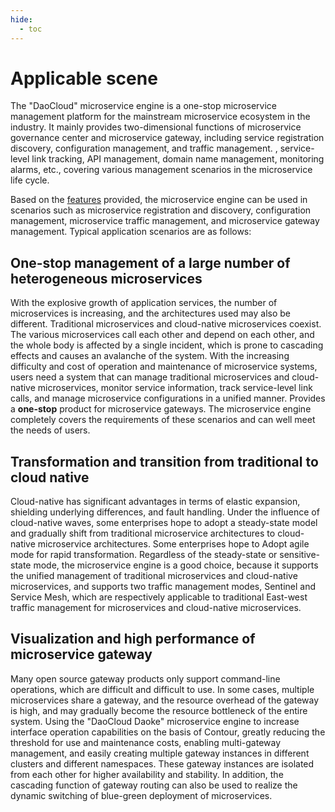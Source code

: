 ```yaml
---
hide:
  - toc
---
```


# Applicable scene

The "DaoCloud" microservice engine is a one-stop microservice management platform for the mainstream microservice ecosystem in the industry. It mainly provides two-dimensional functions of microservice governance center and microservice gateway, including service registration discovery, configuration management, and traffic management. , service-level link tracking, API management, domain name management, monitoring alarms, etc., covering various management scenarios in the microservice life cycle.

Based on the [features](features.md) provided, the microservice engine can be used in scenarios such as microservice registration and discovery, configuration management, microservice traffic management, and microservice gateway management. Typical application scenarios are as follows:

## One-stop management of a large number of heterogeneous microservices

With the explosive growth of application services, the number of microservices is increasing, and the architectures used may also be different. Traditional microservices and cloud-native microservices coexist. The various microservices call each other and depend on each other, and the whole body is affected by a single incident, which is prone to cascading effects and causes an avalanche of the system. With the increasing difficulty and cost of operation and maintenance of microservice systems, users need a system that can manage traditional microservices and cloud-native microservices, monitor service information, track service-level link calls, and manage microservice configurations in a unified manner. Provides a **one-stop** product for microservice gateways. The microservice engine completely covers the requirements of these scenarios and can well meet the needs of users.

## Transformation and transition from traditional to cloud native

Cloud-native has significant advantages in terms of elastic expansion, shielding underlying differences, and fault handling. Under the influence of cloud-native waves, some enterprises hope to adopt a steady-state model and gradually shift from traditional microservice architectures to cloud-native microservice architectures. Some enterprises hope to Adopt agile mode for rapid transformation. Regardless of the steady-state or sensitive-state mode, the microservice engine is a good choice, because it supports the unified management of traditional microservices and cloud-native microservices, and supports two traffic management modes, Sentinel and Service Mesh, which are respectively applicable to traditional East-west traffic management for microservices and cloud-native microservices.

## Visualization and high performance of microservice gateway

Many open source gateway products only support command-line operations, which are difficult and difficult to use. In some cases, multiple microservices share a gateway, and the resource overhead of the gateway is high, and may gradually become the resource bottleneck of the entire system. Using the "DaoCloud Daoke" microservice engine to increase interface operation capabilities on the basis of Contour, greatly reducing the threshold for use and maintenance costs, enabling multi-gateway management, and easily creating multiple gateway instances in different clusters and different namespaces. These gateway instances are isolated from each other for higher availability and stability. In addition, the cascading function of gateway routing can also be used to realize the dynamic switching of blue-green deployment of microservices.